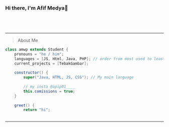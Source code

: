 ### Hi there, I'm Afif Medya👋


#
<br />

____

> About Me

```java
class amwp extends Student {
	pronouns = "he / him";
	languages = [JS, Html, Java, PHP]; // order from most used to least
	current_projects = [TebakGambar];
		
	constructor() {
		super("Java, HTML, JS, CSS"); // My main language 
		
		// my insta @apip01____
		this.comissions = true;
	}   
	
	greet() {
		return "hi";
	
```
____

